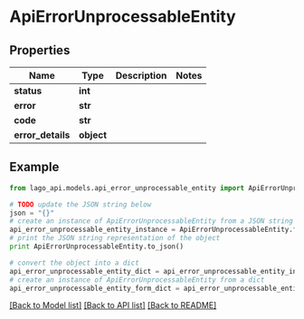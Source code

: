 # ApiErrorUnprocessableEntity


## Properties

Name | Type | Description | Notes
------------ | ------------- | ------------- | -------------
**status** | **int** |  | 
**error** | **str** |  | 
**code** | **str** |  | 
**error_details** | **object** |  | 

## Example

```python
from lago_api.models.api_error_unprocessable_entity import ApiErrorUnprocessableEntity

# TODO update the JSON string below
json = "{}"
# create an instance of ApiErrorUnprocessableEntity from a JSON string
api_error_unprocessable_entity_instance = ApiErrorUnprocessableEntity.from_json(json)
# print the JSON string representation of the object
print ApiErrorUnprocessableEntity.to_json()

# convert the object into a dict
api_error_unprocessable_entity_dict = api_error_unprocessable_entity_instance.to_dict()
# create an instance of ApiErrorUnprocessableEntity from a dict
api_error_unprocessable_entity_form_dict = api_error_unprocessable_entity.from_dict(api_error_unprocessable_entity_dict)
```
[[Back to Model list]](../README.md#documentation-for-models) [[Back to API list]](../README.md#documentation-for-api-endpoints) [[Back to README]](../README.md)


